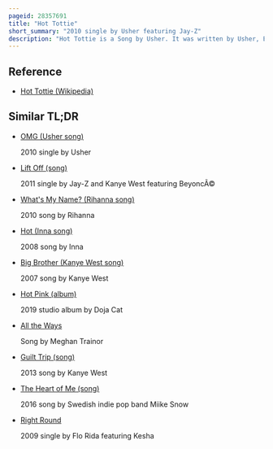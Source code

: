 ```yaml
---
pageid: 28357691
title: "Hot Tottie"
short_summary: "2010 single by Usher featuring Jay-Z"
description: "Hot Tottie is a Song by Usher. It was written by Usher, Ester Dean, Jay-Z and Polow Da Don, with the latter producing it. The Song includes Guest Vocals by rapper Jay-Z and Background Vocals by Ester Dean. It is the second single in the United States and Canada from his Ep, Versus Ep, which is an Extension of his sixth Studio Album, Raymond V. Raymond. The Song was sent to rhythmic and urban Airplay on August 9 2010. 'Hot Tottie' samples Big Tymers's 'Big Ballin'' off their 1998 album How you luv that Vol. 2."
---
```


## Reference

- [Hot Tottie (Wikipedia)](https://en.wikipedia.org/?curid=28357691)

## Similar TL;DR

- [OMG (Usher song)](/tldr/en/omg-usher-song)

  2010 single by Usher

- [Lift Off (song)](/tldr/en/lift-off-song)

  2011 single by Jay-Z and Kanye West featuring BeyoncÃ©

- [What's My Name? (Rihanna song)](/tldr/en/whats-my-name-rihanna-song)

  2010 song by Rihanna

- [Hot (Inna song)](/tldr/en/hot-inna-song)

  2008 song by Inna

- [Big Brother (Kanye West song)](/tldr/en/big-brother-kanye-west-song)

  2007 song by Kanye West

- [Hot Pink (album)](/tldr/en/hot-pink-album)

  2019 studio album by Doja Cat

- [All the Ways](/tldr/en/all-the-ways)

  Song by Meghan Trainor

- [Guilt Trip (song)](/tldr/en/guilt-trip-song)

  2013 song by Kanye West

- [The Heart of Me (song)](/tldr/en/the-heart-of-me-song)

  2016 song by Swedish indie pop band Miike Snow

- [Right Round](/tldr/en/right-round)

  2009 single by Flo Rida featuring Kesha
